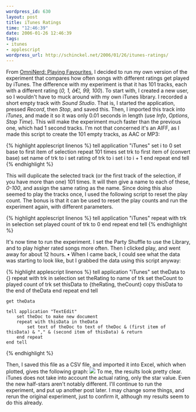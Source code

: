 ```yaml
--- 
wordpress_id: 630
layout: post
title: iTunes Ratings
time: "12:46:39"
date: 2006-01-26 12:46:39
tags: 
- itunes
- applescript
wordpress_url: http://schinckel.net/2006/01/26/itunes-ratings/
---
```

From [OmniNerd: Playing Favourites][1], I decided to run my own version of the experiment that compares how often songs with different ratings get played by iTunes. The difference with my experiment is that it has 101 tracks, each with a different rating (_0, 1, â€¦, 99, 100_).  To start with, I created a new user, so I wouldn't have to muck around with my own iTunes library. I recorded a short empty track with _Sound Studio_. That is, I started the application, pressed _Record_, then _Stop_, and saved this. Then, I imported this track into _iTunes_, and made it so it was only 0.01 seconds in length (use _Info_, _Options_, _Stop Time_). This will make the experiment much faster than the previous one, which had 1 second tracks. I'm not that concerned it's an AIFF, as I made this script to create the 101 empty tracks, as AAC or MP3: 
    
    
{% highlight applescript linenos %}
    tell application "iTunes"
    	set i to 0
    	set base to first item of selection
    	repeat 101 times
    		set trk to first item of (convert base)
    		set name of trk to i
    		set rating of trk to i
    		set i to i + 1
    	end repeat
    end tell
{% endhighlight %}
    

This will duplicate the selected track (or the first track of the selection, if you have more than one) 101 times. It will then give a name to each of these, _0-100_, and assign the same rating as the name. Since doing this also seemed to play the tracks once, I used the following script to reset the play count. The bonus is that it can be used to reset the play counts and run the experiment again, with different parameters. 
    
    
{% highlight applescript linenos %}
    tell application "iTunes"
    	repeat with trk in selection
    		set played count of trk to 0
    	end repeat
    end tell
{% endhighlight %}
    

It's now time to run the experiment. I set the Party Shuffle to use the Library, and to play higher rated songs more often. Then I clicked play, and went away for about 12 hours. • When I came back, I could see what the data was starting to look like, but I grabbed the data using this script anyway: 
    
    
{% highlight applescript linenos %}
    tell application "iTunes"
    	set theData to {}
    	repeat with trk in selection
    		set theRating to name of trk
    		set theCount to played count of trk
    		set thisData to {theRating, theCount}
    		copy thisData to the end of theData
    	end repeat
    end tell
    
    get theData
    
    tell application "TextEdit"
    	set theDoc to make new document
    	repeat with thisData in theData
    		set text of theDoc to text of theDoc & (first item of thisData) & "," & (second item of thisData) & return
    	end repeat
    end tell
{% endhighlight %}
    

Then, I saved this file as a CSV file, and imported it into Excel, which when plotted, gives the following graph: ![][2] To me, the results look pretty clear. iTunes does not take into account the actual rating, only the star value. Even the new half-stars aren't notably different. I'll continue to run the experiment, and put up another post later. I may change some things, and rerun the original experiment, just to confirm it, although my results seem to do this already. 

   [1]: http://www.omninerd.com/news/news.php?nid=260#4145
   [2]: /images/12HoursData.png


